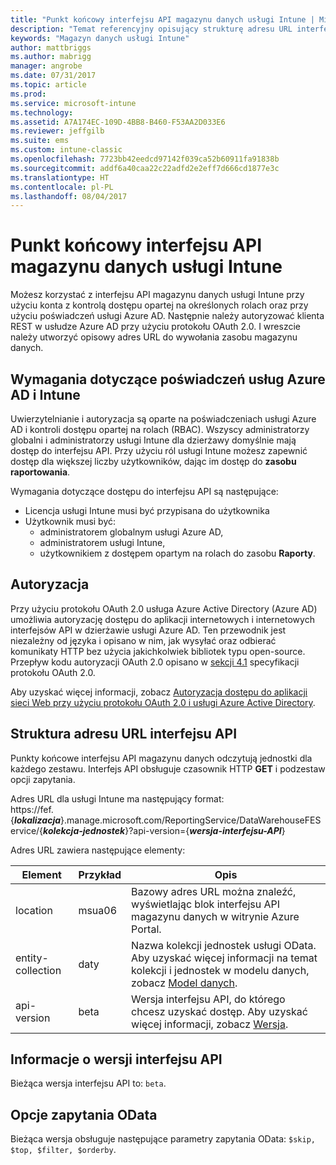 ```yaml
---
title: "Punkt końcowy interfejsu API magazynu danych usługi Intune | Microsoft Docs"
description: "Temat referencyjny opisujący strukturę adresu URL interfejsu API."
keywords: "Magazyn danych usługi Intune"
author: mattbriggs
ms.author: mabrigg
manager: angrobe
ms.date: 07/31/2017
ms.topic: article
ms.prod: 
ms.service: microsoft-intune
ms.technology: 
ms.assetid: A7A174EC-109D-4BB8-B460-F53AA2D033E6
ms.reviewer: jeffgilb
ms.suite: ems
ms.custom: intune-classic
ms.openlocfilehash: 7723bb42eedcd97142f039ca52b60911fa91838b
ms.sourcegitcommit: addf6a40caa22c22adfd2e2eff7d666cd1877e3c
ms.translationtype: HT
ms.contentlocale: pl-PL
ms.lasthandoff: 08/04/2017
---
```

# <a name="intune-data-warehouse-api-endpoint"></a>Punkt końcowy interfejsu API magazynu danych usługi Intune

Możesz korzystać z interfejsu API magazynu danych usługi Intune przy użyciu konta z kontrolą dostępu opartej na określonych rolach oraz przy użyciu poświadczeń usługi Azure AD. Następnie należy autoryzować klienta REST w usłudze Azure AD przy użyciu protokołu OAuth 2.0. I wreszcie należy utworzyć opisowy adres URL do wywołania zasobu magazynu danych.

## <a name="azure-ad-and-intune-credential-requirements"></a>Wymagania dotyczące poświadczeń usług Azure AD i Intune

Uwierzytelnianie i autoryzacja są oparte na poświadczeniach usługi Azure AD i kontroli dostępu opartej na rolach (RBAC). Wszyscy administratorzy globalni i administratorzy usługi Intune dla dzierżawy domyślnie mają dostęp do interfejsu API. Przy użyciu ról usługi Intune możesz zapewnić dostęp dla większej liczby użytkowników, dając im dostęp do **zasobu raportowania**.

Wymagania dotyczące dostępu do interfejsu API są następujące:

  -  Licencja usługi Intune musi być przypisana do użytkownika
  -  Użytkownik musi być:
      -  administratorem globalnym usługi Azure AD,
      -  administratorem usługi Intune,
      -  użytkownikiem z dostępem opartym na rolach do zasobu **Raporty**.

## <a name="authorization"></a>Autoryzacja

Przy użyciu protokołu OAuth 2.0 usługa Azure Active Directory (Azure AD) umożliwia autoryzację dostępu do aplikacji internetowych i internetowych interfejsów API w dzierżawie usługi Azure AD. Ten przewodnik jest niezależny od języka i opisano w nim, jak wysyłać oraz odbierać komunikaty HTTP bez użycia jakichkolwiek bibliotek typu open-source. Przepływ kodu autoryzacji OAuth 2.0 opisano w [sekcji 4.1](https://tools.ietf.org/html/rfc6749#section-4.1) specyfikacji protokołu OAuth 2.0.

Aby uzyskać więcej informacji, zobacz [Autoryzacja dostępu do aplikacji sieci Web przy użyciu protokołu OAuth 2.0 i usługi Azure Active Directory](https://docs.microsoft.com/azure/active-directory/develop/active-directory-protocols-oauth-code).

## <a name="api-url-structure"></a>Struktura adresu URL interfejsu API

Punkty końcowe interfejsu API magazynu danych odczytują jednostki dla każdego zestawu. Interfejs API obsługuje czasownik HTTP **GET** i podzestaw opcji zapytania.

Adres URL dla usługi Intune ma następujący format:  
https://fef.{***lokalizacja***}.manage.microsoft.com/ReportingService/DataWarehouseFEService/{***kolekcja-jednostek***}?api-version={***wersja-interfejsu-API***}

Adres URL zawiera następujące elementy:

| Element | Przykład | Opis |
|-------------------|------------|--------------------------------------------------------------------------------------------------------------------|
| location | msua06 | Bazowy adres URL można znaleźć, wyświetlając blok interfejsu API magazynu danych w witrynie Azure Portal. |
| entity-collection | daty | Nazwa kolekcji jednostek usługi OData. Aby uzyskać więcej informacji na temat kolekcji i jednostek w modelu danych, zobacz [Model danych](reports-ref-data-model.md). |
| api-version | beta | Wersja interfejsu API, do którego chcesz uzyskać dostęp. Aby uzyskać więcej informacji, zobacz [Wersja](#API-version-information). |


## <a name="api-version-information"></a>Informacje o wersji interfejsu API

Bieżąca wersja interfejsu API to: `beta`. 

## <a name="odata-query-options"></a>Opcje zapytania OData

Bieżąca wersja obsługuje następujące parametry zapytania OData: `$skip, $top, $filter, $orderby`.